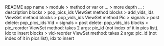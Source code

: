 README
app name > module > method or var or ... > more depth ... : description 
blocks > pop_pics_ids ViewSet method
blocks > add_vids_ids ViewSet method
blocks > pop_vids_ids ViewSet method
Pic > signals > post delete: pop_pics_ids 
Vid > signals > post delete: pop_vids_ids
blocks > pic_reorder ViewSet method: takes 2 args: pic_id (not index of it in pics list), idx to insert
blocks > vid-reorder ViewSet method: takes 2 args: pic_id (not index of it in pics list), idx to insert